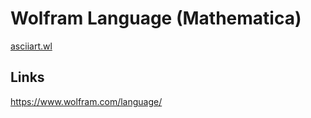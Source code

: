 # Wolfram Language (Mathematica)

[asciiart.wl](https://tio.run/##LZA9b8IwEIZn@1ecmCCEKsRQgWgZ2i5sldqqg5XhEhlqlSTI8QCq@O3p3SWL7/x@PJZcY/xxNUZfYd9PE8Cu8h5DhO/2fAxYQzLTb63V6uwbB88wmey0EkFVSPcrJJA9ZKv1ZsdSSdJtkDbGGNY4VSFvbFYlbx2TgFEjS0VSkIoICyhpljAfW1LLxRplQQg3ynY42unQnQ/dGexhlbIlL322X5eLC6/YOXtooju58BGDb07Wp7B8LAqhqJfg8NcWvPORwh/ZGSXWd0mMPyDjaQ@d5sg1hYXZpmC2EnonbLQcKTS5N3KXOSHye6H7/h8)

## Links

https://www.wolfram.com/language/
